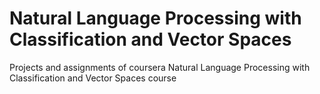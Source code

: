 # Natural Language Processing with Classification and Vector Spaces
 Projects and assignments of coursera Natural Language Processing with Classification and Vector Spaces course
